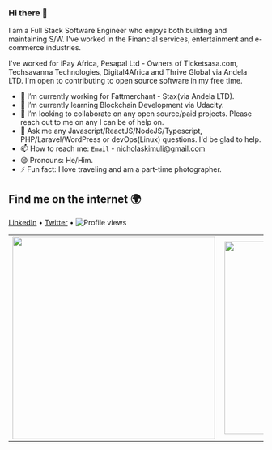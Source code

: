 ### Hi there 👋

I am a Full Stack Software Engineer who enjoys both building and maintaining S/W. I've worked in the Financial services, entertainment and e-commerce industries.

I've worked for iPay Africa, Pesapal Ltd - Owners of Ticketsasa.com, Techsavanna Technologies, Digital4Africa and Thrive Global via Andela LTD. I'm open to contributing to open source software in my free time.

- 🔭 I’m currently working for Fattmerchant - Stax(via Andela LTD).
- 🌱 I’m currently learning Blockchain Development via Udacity.
- 👯 I’m looking to collaborate on any open source/paid projects. Please reach out to me on any I can be of help on.
- 💬 Ask me any Javascript/ReactJS/NodeJS/Typescript, PHP/Laravel/WordPress or devOps(Linux) questions. I'd be glad to help.
- 📫 How to reach me: `Email` - [nicholaskimuli@gmail.com](mailto:nicholaskimuli@gmail.com)
- 😄 Pronouns: He/Him.
- ⚡ Fun fact: I love traveling and am a part-time photographer.

## Find me on the internet :earth_africa:

[LinkedIn](https://www.linkedin.com/in/nicholaskimuli/) • 
[Twitter](https://twitter.com/nick_kimuli) • 
![Profile views](https://gpvc.arturio.dev/NicholasKimuli)

<center>
  <table>
  <tr>
      <td><img width="400px" align="left" src="https://github-readme-stats.vercel.app/api?username=NicholasKimuli&count_private=true&show_icons=true&layout=compact" /></td>
      <td><img width="380px" align="left" src="https://github-readme-stats.vercel.app/api/top-langs/?username=NicholasKimuli&hide=html&layout=compact" /></td>
  </tr>   
</table>
</center>
